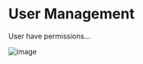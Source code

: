 # User Management

User have permissions...

![image](https://github.com/Wells-for-Zoe/book/assets/63172826/be5b3545-d245-4ccb-9218-23b490d0d8c0)

